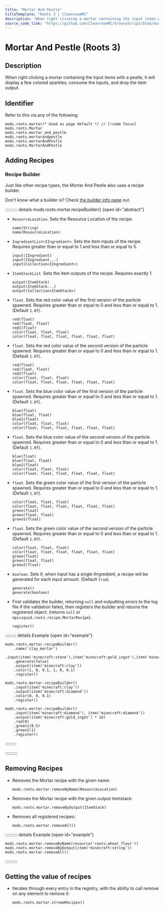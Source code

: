 ```yaml
---
title: "Mortar And Pestle"
titleTemplate: "Roots 3 | CleanroomMC"
description: "When right clicking a mortar containing the input items with a pestle, it will display a few colored sparkles, consume the inputs, and drop the item output."
source_code_link: "https://github.com/CleanroomMC/GroovyScript/blob/master/src/main/java/com/cleanroommc/groovyscript/compat/mods/roots/Mortar.java"
---
```


# Mortar And Pestle (Roots 3)

## Description

When right clicking a mortar containing the input items with a pestle, it will display a few colored sparkles, consume the inputs, and drop the item output.

## Identifier

Refer to this via any of the following:

```groovy:no-line-numbers {1}
mods.roots.mortar/* Used as page default */ // [!code focus]
mods.roots.Mortar
mods.roots.mortar_and_pestle
mods.roots.mortarandpestle
mods.roots.mortarAndPestle
mods.roots.MortarAndPestle
```


## Adding Recipes

### Recipe Builder

Just like other recipe types, the Mortar And Pestle also uses a recipe builder.

Don't know what a builder is? Check [the builder info page](../../introduction/builder.md) out.

:::::::::: details mods.roots.mortar.recipeBuilder() {open id="abstract"}
- `ResourceLocation`. Sets the Resource Location of the recipe.

    ```groovy:no-line-numbers
    name(String)
    name(ResourceLocation)
    ```

- `IngredientList<IIngredient>`. Sets the item inputs of the recipe. Requires greater than or equal to 1 and less than or equal to 5.

    ```groovy:no-line-numbers
    input(IIngredient)
    input(IIngredient...)
    input(Collection<IIngredient>)
    ```

- `ItemStackList`. Sets the item outputs of the recipe. Requires exactly 1.

    ```groovy:no-line-numbers
    output(ItemStack)
    output(ItemStack...)
    output(Collection<ItemStack>)
    ```

- `float`. Sets the red color value of the first version of the particle spawned. Requires greater than or equal to 0 and less than or equal to 1. (Default `1.0f`).

    ```groovy:no-line-numbers
    red(float)
    red(float, float)
    red1(float)
    color(float, float, float)
    color(float, float, float, float, float, float)
    ```

- `float`. Sets the red color value of the second version of the particle spawned. Requires greater than or equal to 0 and less than or equal to 1. (Default `1.0f`).

    ```groovy:no-line-numbers
    red(float)
    red(float, float)
    red2(float)
    color(float, float, float)
    color(float, float, float, float, float, float)
    ```

- `float`. Sets the blue color value of the first version of the particle spawned. Requires greater than or equal to 0 and less than or equal to 1. (Default `1.0f`).

    ```groovy:no-line-numbers
    blue(float)
    blue(float, float)
    blue1(float)
    color(float, float, float)
    color(float, float, float, float, float, float)
    ```

- `float`. Sets the blue color value of the second version of the particle spawned. Requires greater than or equal to 0 and less than or equal to 1. (Default `1.0f`).

    ```groovy:no-line-numbers
    blue(float)
    blue(float, float)
    blue2(float)
    color(float, float, float)
    color(float, float, float, float, float, float)
    ```

- `float`. Sets the green color value of the first version of the particle spawned. Requires greater than or equal to 0 and less than or equal to 1. (Default `1.0f`).

    ```groovy:no-line-numbers
    color(float, float, float)
    color(float, float, float, float, float, float)
    green(float)
    green(float, float)
    green1(float)
    ```

- `float`. Sets the green color value of the second version of the particle spawned. Requires greater than or equal to 0 and less than or equal to 1. (Default `1.0f`).

    ```groovy:no-line-numbers
    color(float, float, float)
    color(float, float, float, float, float, float)
    green(float)
    green(float, float)
    green2(float)
    ```

- `boolean`. Sets if, when input has a single IIngredient, a recipe will be generated for each input amount. (Default `true`).

    ```groovy:no-line-numbers
    generate()
    generate(boolean)
    ```

- First validates the builder, returning `null` and outputting errors to the log file if the validation failed, then registers the builder and returns the registered object. (returns `null` or `epicsquid.roots.recipe.MortarRecipe`).

    ```groovy:no-line-numbers
    register()
    ```

::::::::: details Example {open id="example"}
```groovy:no-line-numbers
mods.roots.mortar.recipeBuilder()
    .name('clay_mortar')
    .input(item('minecraft:stone'),item('minecraft:gold_ingot'),item('minecraft:stone'),item('minecraft:gold_ingot'),item('minecraft:stone'))
    .generate(false)
    .output(item('minecraft:clay'))
    .color(1, 0, 0.1, 1, 0, 0.1)
    .register()

mods.roots.mortar.recipeBuilder()
    .input(item('minecraft:clay'))
    .output(item('minecraft:diamond'))
    .color(0, 0, 0.1)
    .register()

mods.roots.mortar.recipeBuilder()
    .input(item('minecraft:diamond'), item('minecraft:diamond'))
    .output(item('minecraft:gold_ingot') * 16)
    .red(0)
    .green1(0.5)
    .green2(1)
    .register()
```

:::::::::

::::::::::

## Removing Recipes

- Removes the Mortar recipe with the given name:

    ```groovy:no-line-numbers
    mods.roots.mortar.removeByName(ResourceLocation)
    ```

- Removes the Mortar recipe with the given output itemstack:

    ```groovy:no-line-numbers
    mods.roots.mortar.removeByOutput(ItemStack)
    ```

- Removes all registered recipes:

    ```groovy:no-line-numbers
    mods.roots.mortar.removeAll()
    ```

:::::::::: details Example {open id="example"}
```groovy:no-line-numbers
mods.roots.mortar.removeByName(resource('roots:wheat_flour'))
mods.roots.mortar.removeByOutput(item('minecraft:string'))
mods.roots.mortar.removeAll()
```

::::::::::

## Getting the value of recipes

- Iterates through every entry in the registry, with the ability to call remove on any element to remove it:

    ```groovy:no-line-numbers
    mods.roots.mortar.streamRecipes()
    ```
